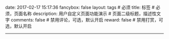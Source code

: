 date: 2017-02-17 15:17:36
fancybox: false
layout: tags      # 必须
title: 标签  # 必须，页面名称
description: 用户自定义页面功能演示       # 页面二级标题，描述性文字
comments: false     # 禁用评论，可选，默认开启
reward: false       # 禁用打赏，可选，默认开启

---